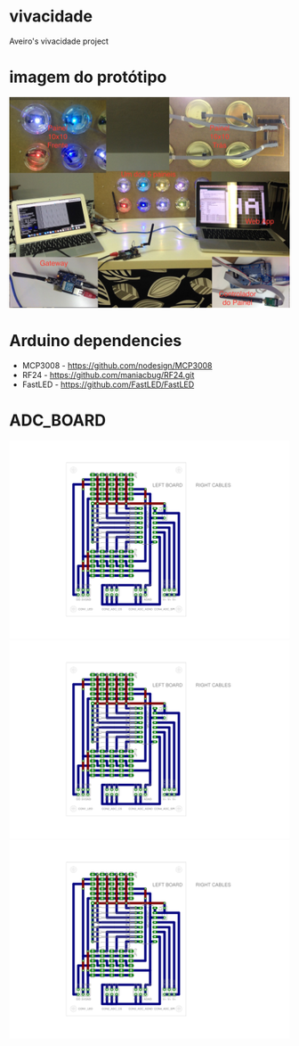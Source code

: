 vivacidade
==========
Aveiro's vivacidade project

imagem do protótipo
===================
![alt tag](https://github.com/HackAveiro/vivacidade/blob/master/HackAveiro_Vivacidade-low.JPG)

Arduino dependencies
====================

* MCP3008 - https://github.com/nodesign/MCP3008
* RF24 - https://github.com/maniacbug/RF24.git
* FastLED - https://github.com/FastLED/FastLED



ADC_BOARD
=========
![alt tag](https://github.com/HackAveiro/vivacidade/blob/master/ADC_Board/ADC_Board_Left.brd.png)
![alt tag](https://github.com/HackAveiro/vivacidade/blob/master/ADC_Board/ADC_Board_Left.brd.png)
![alt tag](https://github.com/HackAveiro/vivacidade/blob/master/ADC_Board/ADC_Board_Left.brd.png)
